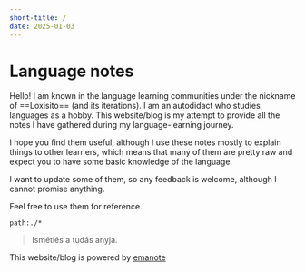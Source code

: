 ```yaml
---
short-title: /
date: 2025-01-03
---
```

# Language notes

Hello! I am known in the language learning communities under the nickname of ==Loxisito== (and its iterations). I am an autodidact who studies languages as a hobby. This website/blog is my attempt to provide all the notes I have gathered during my language-learning journey.

I hope you find them useful, although I use these notes mostly to explain things to other learners, which means that many of them are pretty raw and expect you to have some basic knowledge of the language.

I want to update some of them, so any feedback is welcome, although I cannot promise anything.

Feel free to use them for reference.


```query
path:./*
```

> Ismétlés a tudás anyja.

This website/blog is powered by [emanote](https://emanote.srid.ca/)
